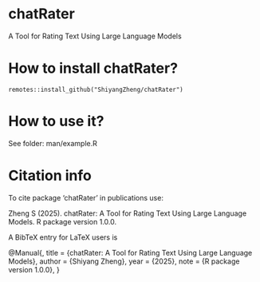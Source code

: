 # chatRater
 A Tool for Rating Text Using Large Language Models
 
# How to install chatRater?
```remotes::install_github("ShiyangZheng/chatRater")```

# How to use it?
See folder: man/example.R


# Citation info
To cite package ‘chatRater’ in publications use:

  Zheng S (2025). chatRater: A Tool for Rating Text Using Large Language Models.
  R package version 1.0.0.

A BibTeX entry for LaTeX users is

  @Manual{,
    title = {chatRater: A Tool for Rating Text Using Large Language Models},
    author = {Shiyang Zheng},
    year = {2025},
    note = {R package version 1.0.0},
  }

